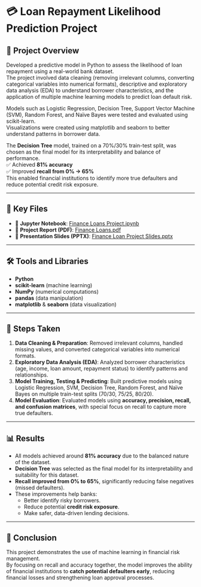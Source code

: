 # 💳 Loan Repayment Likelihood Prediction Project  

## 📌 Project Overview  
Developed a predictive model in Python to assess the likelihood of loan repayment using a real-world bank dataset.  
The project involved data cleaning (removing irrelevant columns, converting categorical variables into numerical formats), descriptive and exploratory data analysis (EDA) to understand borrower characteristics, and the application of multiple machine learning models to predict loan default risk.  

Models such as Logistic Regression, Decision Tree, Support Vector Machine (SVM), Random Forest, and Naïve Bayes were tested and evaluated using scikit-learn.  
Visualizations were created using matplotlib and seaborn to better understand patterns in borrower data.  

The **Decision Tree** model, trained on a 70%/30% train-test split, was chosen as the final model for its interpretability and balance of performance.  
✅ Achieved **81% accuracy**  
✅ Improved **recall from 0% → 65%**  
This enabled financial institutions to identify more true defaulters and reduce potential credit risk exposure.  

---

## 📂 Key Files  
- 📓 **Jupyter Notebook**: [Finance Loans Project.ipynb](https://github.com/Nirvan-Jothi-001/Data-Analytics-Projects/blob/main/Finance-Loan-Default/Finance%20Loans%20Project.ipynb)  
- 📑 **Project Report (PDF)**: [Finance Loans.pdf](https://github.com/Nirvan-Jothi-001/Data-Analytics-Projects/blob/main/Finance-Loan-Default/Finance%20Loans.pdf)  
- 🎤 **Presentation Slides (PPTX)**: [Finance Loan Project Slides.pptx](https://github.com/Nirvan-Jothi-001/Data-Analytics-Projects/blob/main/Finance-Loan-Default/Finance%20Loan%20Project%20Slides.pptx)  

---

## 🛠 Tools and Libraries  
- **Python**  
- **scikit-learn** (machine learning)  
- **NumPy** (numerical computations)  
- **pandas** (data manipulation)  
- **matplotlib** & **seaborn** (data visualization)  

---

## 🔎 Steps Taken  
1. **Data Cleaning & Preparation**: Removed irrelevant columns, handled missing values, and converted categorical variables into numerical formats.  
2. **Exploratory Data Analysis (EDA)**: Analyzed borrower characteristics (age, income, loan amount, repayment status) to identify patterns and relationships.  
3. **Model Training, Testing & Predicting**: Built predictive models using Logistic Regression, SVM, Decision Tree, Random Forest, and Naïve Bayes on multiple train-test splits (70/30, 75/25, 80/20).  
4. **Model Evaluation**: Evaluated models using **accuracy, precision, recall, and confusion matrices**, with special focus on recall to capture more true defaulters.  

---

## 📊 Results  
- All models achieved around **81% accuracy** due to the balanced nature of the dataset.  
- **Decision Tree** was selected as the final model for its interpretability and suitability for this dataset.  
- **Recall improved from 0% to 65%**, significantly reducing false negatives (missed defaulters).  
- These improvements help banks:  
  - Better identify risky borrowers.  
  - Reduce potential **credit risk exposure**.  
  - Make safer, data-driven lending decisions.  

---

## 🏁 Conclusion  
This project demonstrates the use of machine learning in financial risk management.  
By focusing on recall and accuracy together, the model improves the ability of financial institutions to **catch potential defaulters early**, reducing financial losses and strengthening loan approval processes.  
